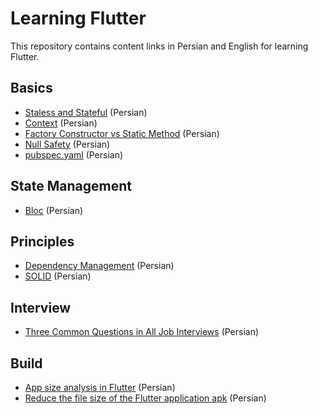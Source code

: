 # Learning Flutter

This repository contains content links in Persian and English for learning Flutter.

## Basics
- [Staless and Stateful](https://vrgl.ir/PKsgS) (Persian)
- [Context](https://vrgl.ir/hb8yD) (Persian)
- [Factory Constructor vs Static Method](https://vrgl.ir/uTF8S) (Persian)
- [Null Safety](https://vrgl.ir/5j891) (Persian)
- [pubspec.yaml](https://vrgl.ir/nafrh) (Persian)

## State Management
- [Bloc](https://vrgl.ir/nap9M) (Persian)

## Principles
- [Dependency Management](https://vrgl.ir/z8xDz) (Persian)
- [SOLID](https://vrgl.ir/G52RF) (Persian)

## Interview
- [Three Common Questions in All Job Interviews](https://vrgl.ir/D7kwt) (Persian)

## Build
- [App size analysis in Flutter](https://vrgl.ir/hJFsd) (Persian)
- [Reduce the file size of the Flutter application apk](https://vrgl.ir/UrS7I) (Persian)


